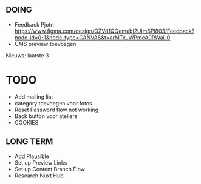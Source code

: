 ## DOING
- Feedback Pjotr: https://www.figma.com/design/QZVd1QQemebj2UjmSPl803/Feedback?node-id=0-1&node-type=CANVAS&t=arMTxJWPmcA0RWai-0
- CMS preview toevoegen


Nieuws: laatste 3


# TODO
- Add mailing list
- category toevoegen voor fotos
- Reset Password flow not working
- Back button voor ateliers
- COOKIES

## LONG TERM
- Add Plausible
- Set up Preview Links
- Set up Content Branch Flow
- Research Nuxt Hub


